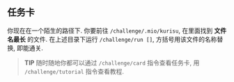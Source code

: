 ## 任务卡

你现在在一个陌生的路径下. 你要前往 `/challenge/.mio/kurisu`, 在里面找到 **文件名最长** 的文件. 在上述目录下运行 `/challenge/run []`, 方括号用该文件的名称替换, 即能通关.

> **TIP** 随时随地你都可以通过 `/challenge/card` 指令查看任务卡, 用 `/challenge/tutorial` 指令查看教程.
